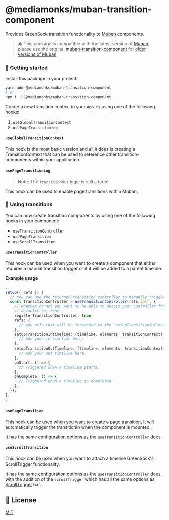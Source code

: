 # @mediamonks/muban-transition-component
Provides GreenSock transition functionality to [Muban](https://github.com/mubanjs/muban) components.

> :warning: This package is compatible with the latest version of [Muban](https://github.com/mubanjs/muban), please use 
> the original [muban-transition-component](https://github.com/riccoarntz/muban-transition-component) for [older versions of Muban](https://github.com/mediamonks/muban)  

### 🚀 Getting started
Install this package in your project:

```sh
yarn add @mediamonks/muban-transition-component
# or
npm i -S @mediamonks/muban-transition-component
```

Create a new transition context in your `App.ts` using one of the following hooks:
1. `useGlobalTransitionContext`
2. `usePageTransitioning`

#### `useGlobalTransitionContext`
This hook is the most basic version and all it does is creating a TransitionContext that can be used to reference other 
transition-components within your application.

#### `usePageTransitioning`
> Note: The `transitionOut` logic is still a todo!

This hook can be used to enable page transitions within Muban. 

### 💫 Using transitions 
You can now create transition components by using one of the following hooks in your component:
- `useTransitionController`
- `usePageTransition`
- `useScrollTransition`

#### `useTransitionController`
This hook can be used when you want to create a component that either requires a manual transition trigger or if it 
will be added to a parent timeline.

**Example usage**
```ts
...
setup({ refs }) {
  // You can use the returned transition controller to manually trigger `transitionIn` or `transitionOut`
  const transitionController = useTransitionController(refs.self, {
    // Whether or not you want to be able to access your controller from the transition-context,
    // defaults to `true`.
    registerTransitionController: true, 
    refs: {
      // Any refs that will be forwarded to the `setupTransitionInTimelin` and `setupTransitionOutTimeline` functions
    },
    setupTransitionInTimeline: (timeline, elements, transitionContext) => {
      // Add your in timeline here.
    },
    setupTransitionOutTimeline: (timeline, elements, transitionContext) => {
      // Add your out timeline here. 
    },
    onStart: () => {
      // Triggered when a timeline starts.
    },
    onComplete: () => {
      // Triggered when a timeline is completed.
    },
  });
},
...
```

#### `usePageTransition`
This hook can be used when you want to create a page transition, it will automatically trigger the transitionIn when 
the component is mounted. 

It has the same configuration options as the `useTransitionController` does.

#### `useScrollTransition`
This hook can be used when you want to attach a timeline GreenSock's ScrollTrigger functionality.

It has the same configuration options as the `useTransitionController` does, with the addition of the `scrollTrigger` which has all the same options as [ScrollTrigger](https://greensock.com/docs/v3/Plugins/ScrollTrigger) has. 


## 📝 License
[MIT](../LICENSE)